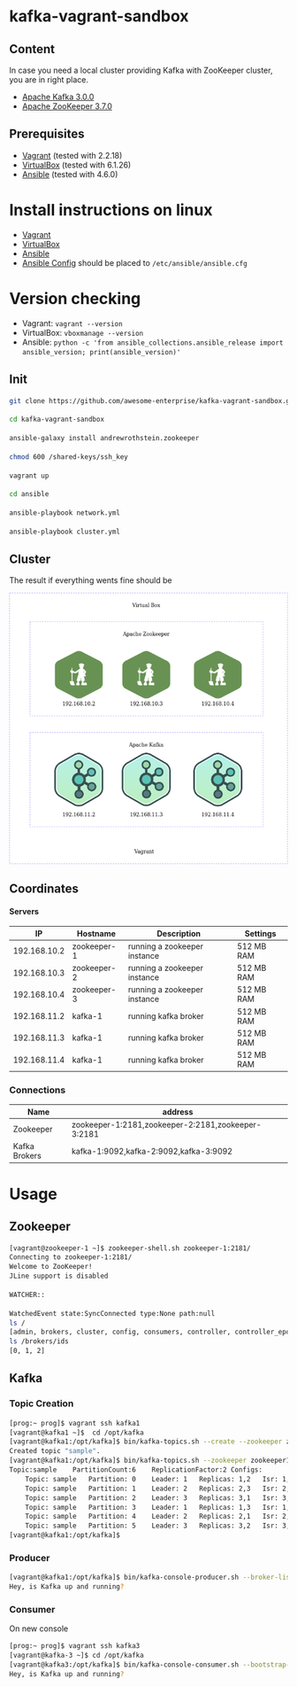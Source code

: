 # kafka-vagrant-sandbox

## Content

In case you need a local cluster providing Kafka with ZooKeeper cluster, you are in right place.

* [Apache Kafka 3.0.0](https://kafka.apache.org/30/documentation.html)
* [Apache ZooKeeper 3.7.0](https://zookeeper.apache.org/doc/r3.7.0/index.html)

## Prerequisites
* [Vagrant](https://www.vagrantup.com) (tested with 2.2.18)
* [VirtualBox](http://virtualbox.org) (tested with 6.1.26)
* [Ansible]() (tested with 4.6.0)

# Install instructions on linux
* [Vagrant](https://www.vagrantup.com/downloads)
* [VirtualBox](https://www.virtualbox.org/wiki/Linux_Downloads)
* [Ansible](https://docs.ansible.com/ansible/latest/installation_guide/intro_installation.html#installing-and-upgrading-ansible-with-pip)
* [Ansible Config](https://github.com/ansible/ansible/blob/stable-2.11/examples/ansible.cfg) should be placed to `/etc/ansible/ansible.cfg`


# Version checking
* Vagrant: 
  `vagrant --version`
* VirtualBox: 
  `vboxmanage --version`
* Ansible: 
`python -c 'from ansible_collections.ansible_release import ansible_version; print(ansible_version)'`


## Init

```bash
git clone https://github.com/awesome-enterprise/kafka-vagrant-sandbox.git

cd kafka-vagrant-sandbox

ansible-galaxy install andrewrothstein.zookeeper

chmod 600 /shared-keys/ssh_key

vagrant up

cd ansible

ansible-playbook network.yml

ansible-playbook cluster.yml
```

## Cluster

The result if everything wents fine should be

![Kafka Zookeeper Cluster](docs/images/kafka-zookeeper-cluster-diagram.png)

## Coordinates

#### Servers

| IP | Hostname | Description | Settings |
|---|---|---|---|
|192.168.10.2|zookeeper-1|running a zookeeper instance| 512 MB RAM |
|192.168.10.3|zookeeper-2|running a zookeeper instance| 512 MB RAM |
|192.168.10.4|zookeeper-3|running a zookeeper instance| 512 MB RAM |
|192.168.11.2|kafka-1|running kafka broker| 512 MB RAM |
|192.168.11.3|kafka-1|running kafka broker| 512 MB RAM |
|192.168.11.4|kafka-1|running kafka broker| 512 MB RAM |

### Connections

| Name | address |
|---|---|
|Zookeeper|zookeeper-1:2181,zookeeper-2:2181,zookeeper-3:2181|
|Kafka Brokers|kafka-1:9092,kafka-2:9092,kafka-3:9092|

# Usage
## Zookeeper

```bash
[vagrant@zookeeper-1 ~]$ zookeeper-shell.sh zookeeper-1:2181/
Connecting to zookeeper-1:2181/
Welcome to ZooKeeper!
JLine support is disabled

WATCHER::

WatchedEvent state:SyncConnected type:None path:null
ls /
[admin, brokers, cluster, config, consumers, controller, controller_epoch, isr_change_notification, latest_producer_id_block, log_dir_event_notification, zookeeper]
ls /brokers/ids
[0, 1, 2]

```

## Kafka

### Topic Creation

```bash
[prog:~ prog]$ vagrant ssh kafka1
[vagrant@kafka1 ~]$  cd /opt/kafka
[vagrant@kafka1:/opt/kafka]$ bin/kafka-topics.sh --create --zookeeper zookeeper1:2181 --replication-factor 2 --partitions 6 --topic sample
Created topic "sample".
[vagrant@kafka1:/opt/kafka]$ bin/kafka-topics.sh --zookeeper zookeeper1 --topic sample --describe
Topic:sample	PartitionCount:6	ReplicationFactor:2	Configs:
	Topic: sample	Partition: 0	Leader: 1	Replicas: 1,2	Isr: 1,2
	Topic: sample	Partition: 1	Leader: 2	Replicas: 2,3	Isr: 2,3
	Topic: sample	Partition: 2	Leader: 3	Replicas: 3,1	Isr: 3,1
	Topic: sample	Partition: 3	Leader: 1	Replicas: 1,3	Isr: 1,3
	Topic: sample	Partition: 4	Leader: 2	Replicas: 2,1	Isr: 2,1
	Topic: sample	Partition: 5	Leader: 3	Replicas: 3,2	Isr: 3,2
[vagrant@kafka1:/opt/kafka]$
```
### Producer

```bash
[vagrant@kafka1:/opt/kafka]$ bin/kafka-console-producer.sh --broker-list kafka1:9092,kafka3:9092 --topic sample
Hey, is Kafka up and running?
```

### Consumer
On new console
```bash
[prog:~ prog]$ vagrant ssh kafka3
[vagrant@kafka-3 ~]$ cd /opt/kafka
[vagrant@kafka3:/opt/kafka]$ bin/kafka-console-consumer.sh --bootstrap-server kafka1:9092,kafka3:9092 --topic sample --from-beginning
Hey, is Kafka up and running?
```

